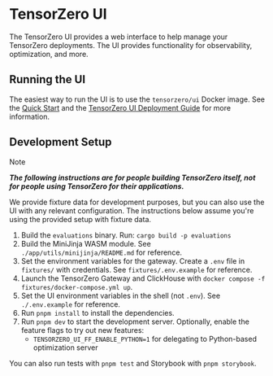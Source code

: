 # TensorZero UI

The TensorZero UI provides a web interface to help manage your TensorZero deployments.
The UI provides functionality for observability, optimization, and more.

## Running the UI

The easiest way to run the UI is to use the `tensorzero/ui` Docker image.
See the [Quick Start](https://www.tensorzero.com/docs/quickstart/) and the [TensorZero UI Deployment Guide](https://www.tensorzero.com/docs/ui/deployment/) for more information.

## Development Setup

> [!NOTE]
>
> **_The following instructions are for people building TensorZero itself, not for people using TensorZero for their applications._**

We provide fixture data for development purposes, but you can also use the UI with any relevant configuration.
The instructions below assume you're using the provided setup with fixture data.

1. Build the `evaluations` binary. Run: `cargo build -p evaluations`
2. Build the MiniJinja WASM module. See `./app/utils/minijinja/README.md` for reference.
3. Set the environment variables for the gateway. Create a `.env` file in `fixtures/` with credentials. See `fixtures/.env.example` for reference.
4. Launch the TensorZero Gateway and ClickHouse with `docker compose -f fixtures/docker-compose.yml up`.
5. Set the UI environment variables in the shell (not `.env`). See `./.env.example` for reference.
6. Run `pnpm install` to install the dependencies.
7. Run `pnpm dev` to start the development server. Optionally, enable the feature flags to try out new features:
   - `TENSORZERO_UI_FF_ENABLE_PYTHON=1` for delegating to Python-based optimization server

You can also run tests with `pnpm test` and Storybook with `pnpm storybook`.
